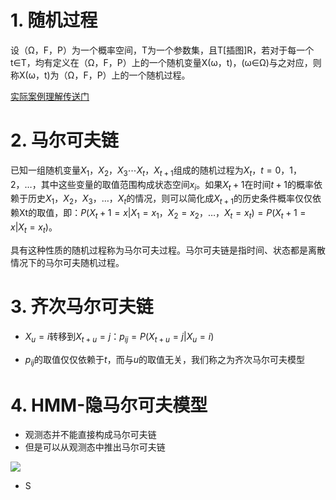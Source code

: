 # 1. 随机过程


设（Ω，F，P）为一个概率空间，T为一个参数集，且T[插图]R，若对于每一个t∈T，均有定义在（Ω，F，P）上的一个随机变量X(ω，t)，(ω∈Ω)与之对应，则称X(ω，t)为（Ω，F，P）上的一个随机过程。

[实际案例理解传送门](https://zhuanlan.zhihu.com/p/39531969)

# 2. 马尔可夫链

已知一组随机变量${X_1，X_2，X_3 \cdots X_t，X_{t+1}}$组成的随机过程为${X_t，t=0，1，2，…}$，其中这些变量的取值范围构成状态空间${x_i}$。如果$X_t+1$在时间$t+1$的概率依赖于历史${X_1，X_2，X_3，…，X_t}$的情况，则可以简化成$X_{t+1}$的历史条件概率仅仅依赖Xt的取值，即：$P(X_t+1=x|X_1=x_1，X_2=x_2，…，X_t=x_t)=P(X_t+1=x|X_t=x_t)$。

具有这种性质的随机过程称为马尔可夫过程。马尔可夫链是指时间、状态都是离散情况下的马尔可夫随机过程。


# 3. 齐次马尔可夫链 # 

- $X_u =i$转移到$X_{t+u}=j$：$p_{ij} = P(X_{t+u} = j|X_u  =  i)$

- $p_{ij}$的取值仅仅依赖于$t$，而与$u$的取值无关，我们称之为齐次马尔可夫模型

# 4. HMM-隐马尔可夫模型

- 观测态并不能直接构成马尔可夫链
- 但是可以从观测态中推出马尔可夫链


![](https://garden-lu-oss.oss-cn-beijing.aliyuncs.com/images20211019201638.png)


- S 